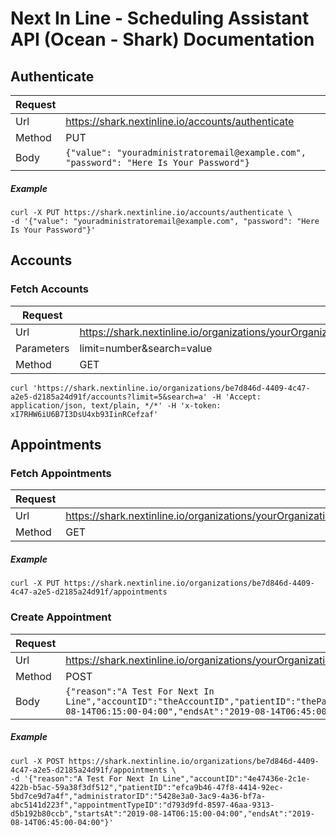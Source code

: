 # Next In Line - Scheduling Assistant API (Ocean - Shark) Documentation

## Authenticate

| Request |                                                       |
|------| :-----                                           |
| Url | https://shark.nextinline.io/accounts/authenticate |
| Method | PUT |
| Body | ```{"value": "youradministratoremail@example.com", "password": "Here Is Your Password"}``` |

##### Example
```
curl -X PUT https://shark.nextinline.io/accounts/authenticate \
-d '{"value": "youradministratoremail@example.com", "password": "Here Is Your Password"}'
```

## Accounts
### Fetch Accounts
| Request     |         |
|------| :----- |
| Url | https://shark.nextinline.io/organizations/yourOrganizationID/accounts |
| Parameters | limit=number&search=value |
| Method | GET |

```
curl 'https://shark.nextinline.io/organizations/be7d846d-4409-4c47-a2e5-d2185a24d91f/accounts?limit=5&search=a' -H 'Accept: application/json, text/plain, */*' -H 'x-token: xI7RHW6iU6B7I3DsU4xb93IinRCefzaf'
```

## Appointments
### Fetch Appointments

| Request     |         |
|------| :----- |
| Url | https://shark.nextinline.io/organizations/yourOrganizationID/appointments |
| Method | GET |

##### Example
```
curl -X PUT https://shark.nextinline.io/organizations/be7d846d-4409-4c47-a2e5-d2185a24d91f/appointments
```


### Create Appointment

| Request     |         |
|------| :----- | 
| Url  | https://shark.nextinline.io/organizations/yourOrganizationID/appointments |
| Method | POST |
| Body | ```{"reason":"A Test For Next In Line","accountID":"theAccountID","patientID":"thePatientID","administratorID":"theDesiredAdministratorID","appointmentTypeID":"theAppointmentTypeID","startsAt":"2019-08-14T06:15:00-04:00","endsAt":"2019-08-14T06:45:00-04:00"}``` |

##### Example
```
curl -X POST https://shark.nextinline.io/organizations/be7d846d-4409-4c47-a2e5-d2185a24d91f/appointments \ 
-d '{"reason":"A Test For Next In Line","accountID":"4e47436e-2c1e-422b-b5ac-59a38f3df512","patientID":"efca9b46-47f8-4414-92ec-5bd7ce9d7a4f","administratorID":"5428e3a0-3ac9-4a36-bf7a-abc5141d223f","appointmentTypeID":"d793d9fd-8597-46aa-9313-d5b192b80ccb","startsAt":"2019-08-14T06:15:00-04:00","endsAt":"2019-08-14T06:45:00-04:00"}'
```